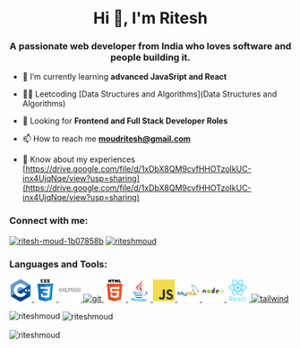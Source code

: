 <h1 align="center">Hi 👋, I'm Ritesh</h1>
<h3 align="center">A passionate web developer from India who loves software and people building it.</h3>

- 🌱 I’m currently learning **advanced JavaSript and React**

- 👨‍💻 Leetcoding [Data Structures and Algorithms](Data Structures and Algorithms)

- 💬 Looking for **Frontend and Full Stack Developer Roles**

- 📫 How to reach me **moudritesh@gmail.com**

- 📄 Know about my experiences [https://drive.google.com/file/d/1xDbX8QM9cvfHHOTzoIkUC-inx4UjqNqe/view?usp=sharing](https://drive.google.com/file/d/1xDbX8QM9cvfHHOTzoIkUC-inx4UjqNqe/view?usp=sharing)

<h3 align="left">Connect with me:</h3>
<p align="left">
<a href="https://linkedin.com/in/ritesh-moud-1b07858b" target="blank"><img align="center" src="https://raw.githubusercontent.com/rahuldkjain/github-profile-readme-generator/master/src/images/icons/Social/linked-in-alt.svg" alt="ritesh-moud-1b07858b" height="30" width="40" /></a>
<a href="https://www.leetcode.com/riteshmoud" target="blank"><img align="center" src="https://raw.githubusercontent.com/rahuldkjain/github-profile-readme-generator/master/src/images/icons/Social/leet-code.svg" alt="riteshmoud" height="30" width="40" /></a>
</p>

<h3 align="left">Languages and Tools:</h3>
<p align="left"> <a href="https://www.w3schools.com/cpp/" target="_blank" rel="noreferrer"> <img src="https://raw.githubusercontent.com/devicons/devicon/master/icons/cplusplus/cplusplus-original.svg" alt="cplusplus" width="40" height="40"/> </a> <a href="https://www.w3schools.com/css/" target="_blank" rel="noreferrer"> <img src="https://raw.githubusercontent.com/devicons/devicon/master/icons/css3/css3-original-wordmark.svg" alt="css3" width="40" height="40"/> </a> <a href="https://expressjs.com" target="_blank" rel="noreferrer"> <img src="https://raw.githubusercontent.com/devicons/devicon/master/icons/express/express-original-wordmark.svg" alt="express" width="40" height="40"/> </a> <a href="https://git-scm.com/" target="_blank" rel="noreferrer"> <img src="https://www.vectorlogo.zone/logos/git-scm/git-scm-icon.svg" alt="git" width="40" height="40"/> </a> <a href="https://www.w3.org/html/" target="_blank" rel="noreferrer"> <img src="https://raw.githubusercontent.com/devicons/devicon/master/icons/html5/html5-original-wordmark.svg" alt="html5" width="40" height="40"/> </a> <a href="https://www.java.com" target="_blank" rel="noreferrer"> <img src="https://raw.githubusercontent.com/devicons/devicon/master/icons/java/java-original.svg" alt="java" width="40" height="40"/> </a> <a href="https://developer.mozilla.org/en-US/docs/Web/JavaScript" target="_blank" rel="noreferrer"> <img src="https://raw.githubusercontent.com/devicons/devicon/master/icons/javascript/javascript-original.svg" alt="javascript" width="40" height="40"/> </a> <a href="https://www.mysql.com/" target="_blank" rel="noreferrer"> <img src="https://raw.githubusercontent.com/devicons/devicon/master/icons/mysql/mysql-original-wordmark.svg" alt="mysql" width="40" height="40"/> </a> <a href="https://nodejs.org" target="_blank" rel="noreferrer"> <img src="https://raw.githubusercontent.com/devicons/devicon/master/icons/nodejs/nodejs-original-wordmark.svg" alt="nodejs" width="40" height="40"/> </a> <a href="https://reactjs.org/" target="_blank" rel="noreferrer"> <img src="https://raw.githubusercontent.com/devicons/devicon/master/icons/react/react-original-wordmark.svg" alt="react" width="40" height="40"/> </a> <a href="https://tailwindcss.com/" target="_blank" rel="noreferrer"> <img src="https://www.vectorlogo.zone/logos/tailwindcss/tailwindcss-icon.svg" alt="tailwind" width="40" height="40"/> </a> </p>

<p><img align="left" src="https://github-readme-stats.vercel.app/api/top-langs?username=riteshmoud&show_icons=true&locale=en&layout=compact" alt="riteshmoud" /></p>

<p>&nbsp;<img align="center" src="https://github-readme-stats.vercel.app/api?username=riteshmoud&show_icons=true&locale=en" alt="riteshmoud" /></p>

<p><img align="center" src="https://github-readme-streak-stats.herokuapp.com/?user=riteshmoud&" alt="riteshmoud" /></p>
